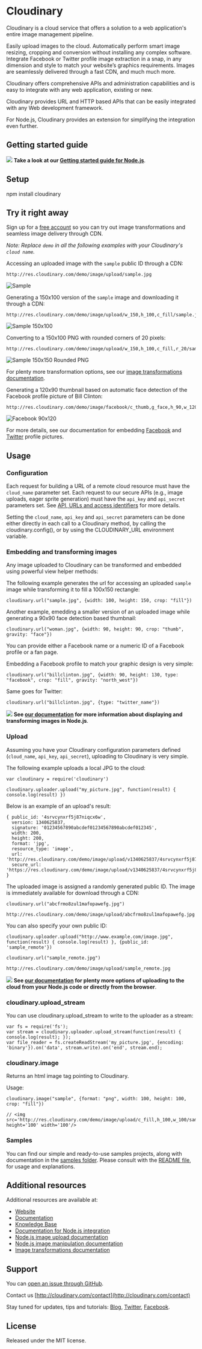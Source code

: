 Cloudinary
==========

Cloudinary is a cloud service that offers a solution to a web application's entire image management pipeline. 

Easily upload images to the cloud. Automatically perform smart image resizing, cropping and conversion without installing any complex software. Integrate Facebook or Twitter profile image extraction in a snap, in any dimension and style to match your website’s graphics requirements. Images are seamlessly delivered through a fast CDN, and much much more. 

Cloudinary offers comprehensive APIs and administration capabilities and is easy to integrate with any web application, existing or new.

Cloudinary provides URL and HTTP based APIs that can be easily integrated with any Web development framework. 

For Node.js, Cloudinary provides an extension for simplifying the integration even further.

## Getting started guide
![](http://res.cloudinary.com/cloudinary/image/upload/see_more_bullet.png)  **Take a look at our [Getting started guide for Node.js](http://cloudinary.com/documentation/node_integration#getting_started_guide)**.


## Setup ######################################################################

npm install cloudinary

## Try it right away

Sign up for a [free account](https://cloudinary.com/users/register/free) so you can try out image transformations and seamless image delivery through CDN.

*Note: Replace `demo` in all the following examples with your Cloudinary's `cloud name`.*  

Accessing an uploaded image with the `sample` public ID through a CDN:

    http://res.cloudinary.com/demo/image/upload/sample.jpg

![Sample](https://res.cloudinary.com/demo/image/upload/w_0.4/sample.jpg "Sample")

Generating a 150x100 version of the `sample` image and downloading it through a CDN:

    http://res.cloudinary.com/demo/image/upload/w_150,h_100,c_fill/sample.jpg

![Sample 150x100](https://res.cloudinary.com/demo/image/upload/w_150,h_100,c_fill/sample.jpg "Sample 150x100")

Converting to a 150x100 PNG with rounded corners of 20 pixels: 

    http://res.cloudinary.com/demo/image/upload/w_150,h_100,c_fill,r_20/sample.png

![Sample 150x150 Rounded PNG](https://res.cloudinary.com/demo/image/upload/w_150,h_100,c_fill,r_20/sample.png "Sample 150x150 Rounded PNG")

For plenty more transformation options, see our [image transformations documentation](http://cloudinary.com/documentation/image_transformations).

Generating a 120x90 thumbnail based on automatic face detection of the Facebook profile picture of Bill Clinton:
 
    http://res.cloudinary.com/demo/image/facebook/c_thumb,g_face,h_90,w_120/billclinton.jpg
    
![Facebook 90x120](https://res.cloudinary.com/demo/image/facebook/c_thumb,g_face,h_90,w_120/billclinton.jpg "Facebook 90x200")

For more details, see our documentation for embedding [Facebook](http://cloudinary.com/documentation/facebook_profile_pictures) and [Twitter](http://cloudinary.com/documentation/twitter_profile_pictures) profile pictures. 


## Usage

### Configuration

Each request for building a URL of a remote cloud resource must have the `cloud_name` parameter set. 
Each request to our secure APIs (e.g., image uploads, eager sprite generation) must have the `api_key` and `api_secret` parameters set. See [API, URLs and access identifiers](http://cloudinary.com/documentation/api_and_access_identifiers) for more details.

Setting the `cloud_name`, `api_key` and `api_secret` parameters can be done either directly in each call to a Cloudinary method, by calling the cloudinary.config(), or by using the CLOUDINARY_URL environment variable.

### Embedding and transforming images

Any image uploaded to Cloudinary can be transformed and embedded using powerful view helper methods:

The following example generates the url for accessing an uploaded `sample` image while transforming it to fill a 100x150 rectangle:

    cloudinary.url("sample.jpg", {width: 100, height: 150, crop: "fill"})

Another example, emedding a smaller version of an uploaded image while generating a 90x90 face detection based thumbnail: 

    cloudinary.url("woman.jpg", {width: 90, height: 90, crop: "thumb", gravity: "face"})

You can provide either a Facebook name or a numeric ID of a Facebook profile or a fan page.  
             
Embedding a Facebook profile to match your graphic design is very simple:

    cloudinary.url("billclinton.jpg", {width: 90, height: 130, type: "facebook", crop: "fill", gravity: "north_west"})
                           
Same goes for Twitter:

    cloudinary.url("billclinton.jpg", {type: "twitter_name"})

![](http://res.cloudinary.com/cloudinary/image/upload/see_more_bullet.png) **See [our documentation](http://cloudinary.com/documentation/node_image_manipulation) for more information about displaying and transforming images in Node.js**.                                         

### Upload

Assuming you have your Cloudinary configuration parameters defined (`cloud_name`, `api_key`, `api_secret`), uploading to Cloudinary is very simple.
    
The following example uploads a local JPG to the cloud: 
 
 	var cloudinary = require('cloudinary')
 	   
    cloudinary.uploader.upload("my_picture.jpg", function(result) { console.log(result) })
    
Below is an example of an upload's result:

 	{ public_id: '4srvcynxrf5j87niqcx6w',
 	  version: 1340625837,
 	  signature: '01234567890abcdef01234567890abcdef012345',
 	  width: 200,
 	  height: 200,
 	  format: 'jpg',
 	  resource_type: 'image',
 	  url: 'http://res.cloudinary.com/demo/image/upload/v1340625837/4srvcynxrf5j87niqcx6w.jpg',
 	  secure_url: 'https://res.cloudinary.com/demo/image/upload/v1340625837/4srvcynxrf5j87niqcx6w.jpg' } 
        
The uploaded image is assigned a randomly generated public ID. The image is immediately available for download through a CDN:

    cloudinary.url("abcfrmo8zul1mafopawefg.jpg")
        
    http://res.cloudinary.com/demo/image/upload/abcfrmo8zul1mafopawefg.jpg

You can also specify your own public ID:    
    
    cloudinary.uploader.upload("http://www.example.com/image.jpg", function(result) { console.log(result) }, {public_id: 'sample_remote'})

    cloudinary.url("sample_remote.jpg")

    http://res.cloudinary.com/demo/image/upload/sample_remote.jpg

![](http://res.cloudinary.com/cloudinary/image/upload/see_more_bullet.png) **See [our documentation](http://cloudinary.com/documentation/node_image_upload) for plenty more options of uploading to the cloud from your Node.js code or directly from the browser**.

### cloudinary.upload_stream

You can use cloudinary.upload_stream to write to the uploader as a stream:

    var fs = require('fs');
    var stream = cloudinary.uploader.upload_stream(function(result) { console.log(result); });
    var file_reader = fs.createReadStream('my_picture.jpg', {encoding: 'binary'}).on('data', stream.write).on('end', stream.end);

### cloudinary.image

Returns an html image tag pointing to Cloudinary.

Usage:

    cloudinary.image("sample", {format: "png", width: 100, height: 100, crop: "fill"})

    // <img src='http://res.cloudinary.com/demo/image/upload/c_fill,h_100,w_100/sample.png' height='100' width='100'/>

### Samples

You can find our simple and ready-to-use samples projects, along with documentation in the [samples folder](https://github.com/cloudinary/cloudinary_npm/tree/master/samples). 
Please consult with the [README file](https://github.com/cloudinary/cloudinary_npm/blob/master/samples/README.md), for usage and explanations.



## Additional resources ##########################################################

Additional resources are available at:

* [Website](http://cloudinary.com)
* [Documentation](http://cloudinary.com/documentation)
* [Knowledge Base](http://support.cloudinary.com/forums) 
* [Documentation for Node.js integration](http://cloudinary.com/documentation/node_integration)
* [Node.js image upload documentation](http://cloudinary.com/documentation/node_image_upload)
* [Node.js image manipulation documentation](http://cloudinary.com/documentation/node_image_manipulation)
* [Image transformations documentation](http://cloudinary.com/documentation/image_transformations)

## Support

You can [open an issue through GitHub](https://github.com/cloudinary/cloudinary_npm/issues).

Contact us [http://cloudinary.com/contact](http://cloudinary.com/contact)

Stay tuned for updates, tips and tutorials: [Blog](http://cloudinary.com/blog), [Twitter](https://twitter.com/cloudinary), [Facebook](http://www.facebook.com/Cloudinary).

## License #######################################################################

Released under the MIT license. 

